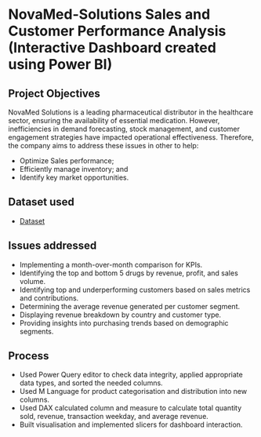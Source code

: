 # NovaMed-Solutions Sales and Customer Performance Analysis (Interactive Dashboard created using Power BI)
## Project Objectives
NovaMed Solutions is a leading pharmaceutical distributor in the healthcare sector, ensuring the availability of essential medication. However, inefficiencies in demand forecasting, stock management, and customer engagement strategies have impacted operational effectiveness. Therefore, the company aims to address these issues in other to help:
- Optimize Sales performance;
- Efficiently manage inventory; and
- Identify key market opportunities.

## Dataset used
- <a href="https://github.com/BerniAmdan/NovaMed-Solutions-Dashboard/blob/main/Dataset.xlsx">Dataset<a/>

## Issues addressed
- Implementing a month-over-month comparison for KPIs.
- Identifying the top and bottom 5 drugs by revenue, profit, and sales volume.
- Identifying top and underperforming customers based on sales metrics and contributions.
- Determining the average revenue generated per customer segment.
- Displaying revenue breakdown by country and customer type.
- Providing insights into purchasing trends based on demographic segments.
  
## Process
- Used Power Query editor to check data integrity, applied appropriate data types, and sorted the needed columns.
- Used M Language for product categorisation and distribution into new columns.
- Used DAX calculated column and measure to calculate total quantity sold, revenue, transaction weekday, and average revenue.
- Built visualisation and implemented slicers for dashboard interaction.
